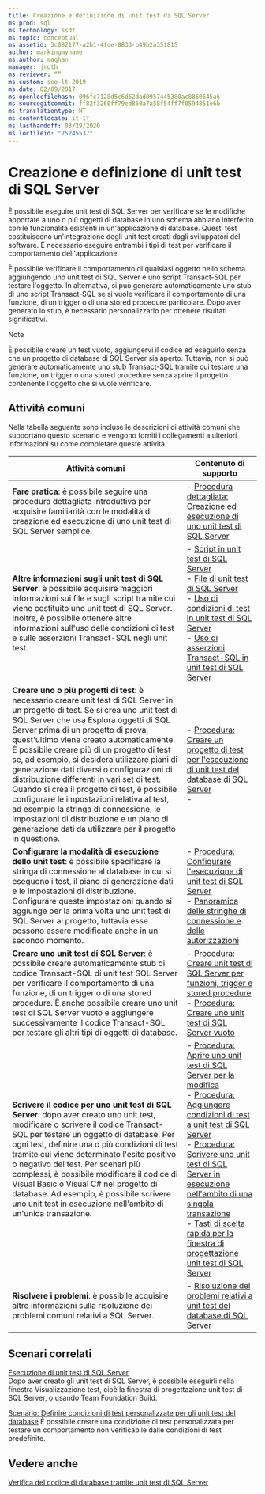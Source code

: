```yaml
---
title: Creazione e definizione di unit test di SQL Server
ms.prod: sql
ms.technology: ssdt
ms.topic: conceptual
ms.assetid: 3c082177-a2b1-4fde-8833-b49b2a351815
author: markingmyname
ms.author: maghan
manager: jroth
ms.reviewer: “”
ms.custom: seo-lt-2019
ms.date: 02/09/2017
ms.openlocfilehash: 096fc7128d5c6d62dad0957445380ac8860645a6
ms.sourcegitcommit: ff82f3260ff79ed860a7a58f54ff7f0594851e6b
ms.translationtype: HT
ms.contentlocale: it-IT
ms.lasthandoff: 03/29/2020
ms.locfileid: "75245537"
---
```

# <a name="creating-and-defining-sql-server-unit-tests"></a>Creazione e definizione di unit test di SQL Server

È possibile eseguire unit test di SQL Server per verificare se le modifiche apportate a uno o più oggetti di database in uno schema abbiano interferito con le funzionalità esistenti in un'applicazione di database. Questi test costituiscono un'integrazione degli unit test creati dagli sviluppatori del software. È necessario eseguire entrambi i tipi di test per verificare il comportamento dell'applicazione.  
  
È possibile verificare il comportamento di qualsiasi oggetto nello schema aggiungendo uno unit test di SQL Server e uno script Transact\-SQL per testare l'oggetto. In alternativa, si può generare automaticamente uno stub di uno script Transact\-SQL se si vuole verificare il comportamento di una funzione, di un trigger o di una stored procedure particolare. Dopo aver generato lo stub, è necessario personalizzarlo per ottenere risultati significativi.  
  
> [!NOTE]  
> È possibile creare un test vuoto, aggiungervi il codice ed eseguirlo senza che un progetto di database di SQL Server sia aperto. Tuttavia, non si può generare automaticamente uno stub Transact\-SQL tramite cui testare una funzione, un trigger o una stored procedure senza aprire il progetto contenente l'oggetto che si vuole verificare.  
  
## <a name="common-tasks"></a>Attività comuni  
Nella tabella seguente sono incluse le descrizioni di attività comuni che supportano questo scenario e vengono forniti i collegamenti a ulteriori informazioni su come completare queste attività.  
  
|Attività comuni|Contenuto di supporto|  
|----------------|----------------------|  
|**Fare pratica**: è possibile seguire una procedura dettagliata introduttiva per acquisire familiarità con le modalità di creazione ed esecuzione di uno unit test di SQL Server semplice.|-   [Procedura dettagliata: Creazione ed esecuzione di uno unit test di SQL Server](../ssdt/walkthrough-creating-and-running-a-sql-server-unit-test.md)|  
|**Altre informazioni sugli unit test di SQL Server**: è possibile acquisire maggiori informazioni sui file e sugli script tramite cui viene costituito uno unit test di SQL Server. Inoltre, è possibile ottenere altre informazioni sull'uso delle condizioni di test e sulle asserzioni Transact\-SQL negli unit test.|-   [Script in unit test di SQL Server](../ssdt/scripts-in-sql-server-unit-tests.md)<br />-   [File di unit test di SQL Server](../ssdt/sql-server-unit-test-files.md)<br />-   [Uso di condizioni di test in unit test di SQL Server](../ssdt/using-test-conditions-in-sql-server-unit-tests.md)<br />-   [Uso di asserzioni Transact-SQL in unit test di SQL Server](../ssdt/using-transact-sql-assertions-in-sql-server-unit-tests.md)|  
|**Creare uno o più progetti di test**: è necessario creare unit test di SQL Server in un progetto di test. Se si crea uno unit test di SQL Server che usa Esplora oggetti di SQL Server prima di un progetto di prova, quest'ultimo viene creato automaticamente. È possibile creare più di un progetto di test se, ad esempio, si desidera utilizzare piani di generazione dati diversi o configurazioni di distribuzione differenti in vari set di test. Quando si crea il progetto di test, è possibile configurare le impostazioni relativa al test, ad esempio la stringa di connessione, le impostazioni di distribuzione e un piano di generazione dati da utilizzare per il progetto in questione.|-   [Procedura: Creare un progetto di test per l'esecuzione di unit test del database di SQL Server](../ssdt/how-to-create-a-test-project-for-sql-server-database-unit-testing.md)<br />-|  
|**Configurare la modalità di esecuzione dello unit test**: è possibile specificare la stringa di connessione al database in cui si eseguono i test, il piano di generazione dati e le impostazioni di distribuzione. Configurare queste impostazioni quando si aggiunge per la prima volta uno unit test di SQL Server al progetto, tuttavia esse possono essere modificate anche in un secondo momento.|-   [Procedura: Configurare l'esecuzione di unit test di SQL Server](../ssdt/how-to-configure-sql-server-unit-test-execution.md)<br />-   [Panoramica delle stringhe di connessione e delle autorizzazioni](../ssdt/overview-of-connection-strings-and-permissions.md)|  
|**Creare uno unit test di SQL Server**: è possibile creare automaticamente stub di codice Transact\-SQL di unit test SQL Server per verificare il comportamento di una funzione, di un trigger o di una stored procedure. È anche possibile creare uno unit test di SQL Server vuoto e aggiungere successivamente il codice Transact\-SQL per testare gli altri tipi di oggetti di database.|-   [Procedura: Creare unit test di SQL Server per funzioni, trigger e stored procedure](../ssdt/how-to-create-unit-tests-for-functions-triggers-stored-procedures.md)<br />-   [Procedura: Creare uno unit test di SQL Server vuoto](../ssdt/how-to-create-an-empty-sql-server-unit-test.md)|  
|**Scrivere il codice per uno unit test di SQL Server**: dopo aver creato uno unit test, modificare o scrivere il codice Transact\-SQL per testare un oggetto di database. Per ogni test, definire una o più condizioni di test tramite cui viene determinato l'esito positivo o negativo del test. Per scenari più complessi, è possibile modificare il codice di Visual Basic o Visual C\# nel progetto di database. Ad esempio, è possibile scrivere uno unit test in esecuzione nell'ambito di un'unica transazione.|-   [Procedura: Aprire uno unit test di SQL Server per la modifica](../ssdt/how-to-open-a-sql-server-unit-test-to-edit.md)<br />-   [Procedura: Aggiungere condizioni di test a unit test di SQL Server](../ssdt/how-to-add-test-conditions-to-sql-server-unit-tests.md)<br />-   [Procedura: Scrivere uno unit test di SQL Server in esecuzione nell'ambito di una singola transazione](../ssdt/how-to-write-sql-server-unit-test-that-runs-in-single-transaction-scope.md)<br />-   [Tasti di scelta rapida per la finestra di progettazione unit test di SQL Server](../ssdt/keyboard-shortcuts-for-sql-server-unit-test-designer.md)|  
|**Risolvere i problemi**: è possibile acquisire altre informazioni sulla risoluzione dei problemi comuni relativi a SQL Server.|-   [Risoluzione dei problemi relativi a unit test del database di SQL Server](../ssdt/troubleshooting-sql-server-database-unit-testing-issues.md)|  
  
## <a name="related-scenarios"></a>Scenari correlati  
[Esecuzione di unit test di SQL Server](../ssdt/running-sql-server-unit-tests.md)  
Dopo aver creato gli unit test di SQL Server, è possibile eseguirli nella finestra Visualizzazione test, cioè la finestra di progettazione unit test di SQL Server, o usando Team Foundation Build.  
  
[Scenario: Definire condizioni di test personalizzate per gli unit test del database](https://msdn.microsoft.com/library/dd193282(VS.100).aspx)  
È possibile creare una condizione di test personalizzata per testare un comportamento non verificabile dalle condizioni di test predefinite.  
  
## <a name="see-also"></a>Vedere anche  
[Verifica del codice di database tramite unit test di SQL Server](../ssdt/verifying-database-code-by-using-sql-server-unit-tests.md)  
  
